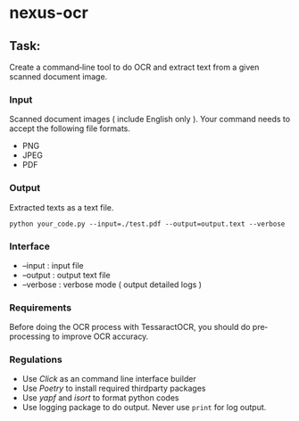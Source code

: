 # nexus-ocr

## Task:
Create a command‐line tool to do OCR and extract text from a given scanned document image.

### Input
Scanned document images ( include English only ). Your command needs to accept the following file formats.
* PNG 
* JPEG 
* PDF

### Output
Extracted texts as a text file.

``python your_code.py --input=./test.pdf --output=output.text --verbose``

### Interface

- –input : input file
- –output : output text file
- –verbose : verbose mode ( output detailed logs )

### Requirements
Before doing the OCR process with TessaractOCR, you should do pre‐processing to improve OCR accuracy. 

### Regulations
* Use *Click* as an command line interface builder 
* Use *Poetry* to install required thirdparty packages
* Use *yapf* and *isort* to format python codes
* Use logging package to do output. Never use ``print`` for log output. 
